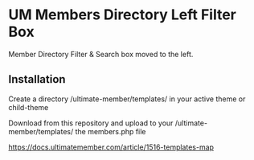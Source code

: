 # UM Members Directory Left Filter Box
Member Directory Filter &amp; Search box moved to the left.

## Installation ##
Create a directory /ultimate-member/templates/ in your active theme or child-theme 

Download from this repository and upload to your /ultimate-member/templates/ the members.php file

https://docs.ultimatemember.com/article/1516-templates-map
